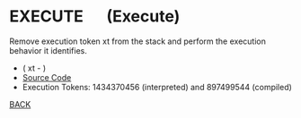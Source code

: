 # EXECUTE &emsp; (Execute)
Remove execution token xt from the stack and perform the execution behavior it identifies.
* ( xt - )
* [Source Code](../words/core/Execute.cs)
* Execution Tokens: 1434370456 (interpreted) and 897499544 (compiled)


[BACK](builtins.md#Execute)
